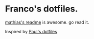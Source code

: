 # Franco's dotfiles.

[mathias's readme](https://github.com/mathiasbynens/dotfiles/) is awesome. go read it.

Inspired by [Paul's dotfiles](https://github.com/paulirish/dotfiles)